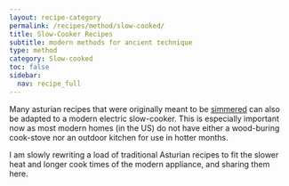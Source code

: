 ```yaml
---
layout: recipe-category
permalink: /recipes/method/slow-cooked/
title: Slow-Cooker Recipes
subtitle: modern methods for ancient technique
type: method
category: Slow-cooked
toc: false
sidebar:
  nav: recipe_full
---
```

Many asturian recipes that were originally meant to be [simmered](/recipes/method/simmered/) can also be adapted to a modern electric slow-cooker. This is especially important now as most modern homes (in the US) do not have either a wood-buring cook-stove nor an outdoor kitchen for use in hotter months.

I am slowly rewriting a load of traditional Asturian recipes to fit the slower heat and longer cook times of the modern appliance, and sharing them here.